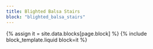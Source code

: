 ```yaml
---
title: Blighted Balsa Stairs
block: "blighted_balsa_stairs"
---
```


{% assign it = site.data.blocks[page.block] %}
{% include block_template.liquid block=it %}

